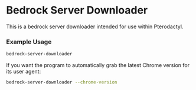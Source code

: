 # Bedrock Server Downloader

This is a bedrock server downloader intended for use within Pterodactyl.

### Example Usage

```bash
bedrock-server-downloader
```

If you want the program to automatically grab the latest Chrome version for its user agent:

```bash
bedrock-server-downloader --chrome-version
```